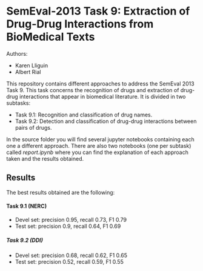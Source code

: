 # SemEval-2013 Task 9: Extraction of Drug-Drug Interactions from BioMedical Texts
Authors:
- Karen Lliguin
- Albert Rial
    
This repository contains different approaches to address the SemEval 2013 Task 9. This task concerns the recognition of drugs and extraction of drug-drug interactions that appear in biomedical literature. It is divided in two subtasks:
- Task 9.1: Recognition and classification of drug names.
- Task 9.2: Detection and classification of drug-drug interactions between pairs of drugs.

In the source folder you will find several jupyter notebooks containing each one a different approach. There are also two notebooks (one per subtask) called *report.ipynb* where you can find the explanation of each approach taken and the results obtained.

## Results
The best results obtained are the following:
#### Task 9.1 (NERC)
- Devel set: precision 0.95, recall 0.73, F1 0.79
- Test set: precision 0.9, recall 0.64, F1 0.69
##### Task 9.2 (DDI)
- Devel set: precision 0.68, recall 0.62, F1 0.65
- Test set: precision 0.52, recall 0.59, F1 0.55
